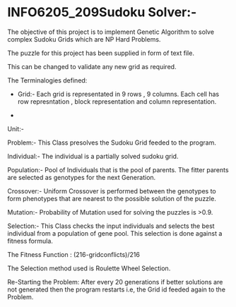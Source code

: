 # INFO6205_209Sudoku Solver:-


The objective of this project is to implement Genetic Algorithm to solve complex Sudoku Grids which are NP Hard Problems.

The puzzle for this project has been supplied in form of text file.

This can be changed to validate any new grid as required.


The Terminalogies defined:


- Grid:- Each grid is representated in 9 rows , 9 columns. Each cell has row represntation , block representation and column representation.

- 
Unit:-



Problem:- This Class presolves the Sudoku Grid feeded to the program.


Individual:- The individual is a partially solved sudoku grid.


Population:- Pool of Individuals that is the pool of parents. The fitter parents are selected as genotypes for the next Generation.


Crossover:- Uniform Crossover is performed between the genotypes to form phenotypes that are nearest to the possible solution of the puzzle.


Mutation:- Probability of Mutation used for solving the puzzles is >0.9.


Selection:- This Class checks the input individuals and selects the best individual from a population of gene pool. This selection is done against a fitness formula.

The Fitness Function : (216-gridconflicts)/216

The Selection method used is Roulette Wheel Selection.

Re-Starting the Problem: After every 20 generations if better solutions are not generated then the program restarts i.e, the Grid id feeded again to the Problem.
 
